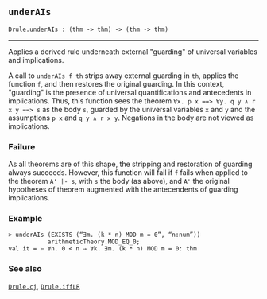 ## `underAIs`

``` hol4
Drule.underAIs : (thm -> thm) -> (thm -> thm)
```

------------------------------------------------------------------------

Applies a derived rule underneath external "guarding" of universal
variables and implications.

A call to `underAIs f th` strips away external guarding in `th`, applies
the function `f`, and then restores the original guarding. In this
context, "guarding" is the presence of universal quantifications and
antecedents in implications. Thus, this function sees the theorem
`∀x. p x ==> ∀y. q y ∧ r x y ==> s` as the body `s`, guarded by the
universal variables `x` and `y` and the assumptions `p x` and
`q y ∧ r x y`. Negations in the body are not viewed as implications.

### Failure

As all theorems are of this shape, the stripping and restoration of
guarding always succeeds. However, this function will fail if `f` fails
when applied to the theorem `A' |- s`, with `s` the body (as above), and
`A'` the original hypotheses of theorem augmented with the antecendents
of guarding implications.

### Example

``` hol4
> underAIs (EXISTS (“∃m. (k * n) MOD m = 0”, “n:num”))
           arithmeticTheory.MOD_EQ_0;
val it = ⊢ ∀n. 0 < n ⇒ ∀k. ∃m. (k * n) MOD m = 0: thm
```

### See also

[`Drule.cj`](#Drule.cj), [`Drule.iffLR`](#Drule.iffLR)
